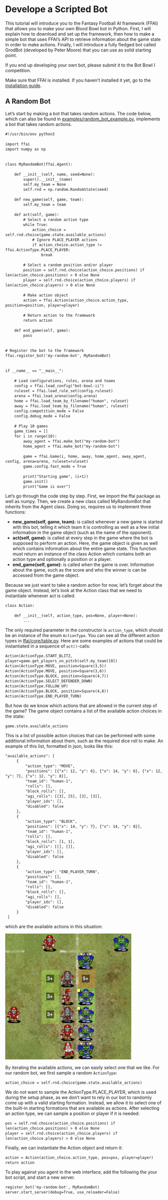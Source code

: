 # Develope a Scripted Bot
This tutorial will introduce you to the Fantasy Football AI framework (FFAI) that allows you to make your own Blood Bowl bot in Python. First, I will explain how to download and set up the framework, then how to make a simple bot that uses FFAI’s API to retrieve information about the game state in order to make actions. Finally, I will introduce a fully fledged bot called GrodBot (developed by Peter Moore) that you can use as solid starting point.

If you end up developing your own bot, please submit it to the Bot Bowl I competition.

Make sure that FFAI is installed. If you haven't installed it yet, go to the [installation guide](installation.md).

## A Random Bot
Let’s start by making a bot that takes random actions. The code below, which can also be found in [examples/random_bot_example.py](../examples/random_bot_example.py), implements a bot that takes random actions.

```
#!/usr/bin/env python3

import ffai
import numpy as np


class MyRandomBot(ffai.Agent):

    def __init__(self, name, seed=None):
        super().__init__(name)
        self.my_team = None
        self.rnd = np.random.RandomState(seed)

    def new_game(self, game, team):
        self.my_team = team

    def act(self, game):
        # Select a random action type
        while True:
            action_choice = self.rnd.choice(game.state.available_actions)
            # Ignore PLACE_PLAYER actions
            if action_choice.action_type != ffai.ActionType.PLACE_PLAYER:
                break

        # Select a random position and/or player
        position = self.rnd.choice(action_choice.positions) if len(action_choice.positions) > 0 else None
        player = self.rnd.choice(action_choice.players) if len(action_choice.players) > 0 else None

        # Make action object
        action = ffai.Action(action_choice.action_type, position=position, player=player)

        # Return action to the framework
        return action

    def end_game(self, game):
        pass


# Register the bot to the framework
ffai.register_bot('my-random-bot', MyRandomBot)


if __name__ == "__main__":

    # Load configurations, rules, arena and teams
    config = ffai.load_config("bot-bowl-ii")
    ruleset = ffai.load_rule_set(config.ruleset)
    arena = ffai.load_arena(config.arena)
    home = ffai.load_team_by_filename("human", ruleset)
    away = ffai.load_team_by_filename("human", ruleset)
    config.competition_mode = False
    config.debug_mode = False

    # Play 10 games
    game_times = []
    for i in range(10):
        away_agent = ffai.make_bot("my-random-bot")
        home_agent = ffai.make_bot("my-random-bot")

        game = ffai.Game(i, home, away, home_agent, away_agent, config, arena=arena, ruleset=ruleset)
        game.config.fast_mode = True

        print("Starting game", (i+1))
        game.init()
        print("Game is over")

```

Let’s go through the code step by step. First, we import the ffai package as well as numpy. Then, we create a new class called MyRandomBot that inherits from the Agent class. Doing so, requires us to implement three functions:

* **new_game(self, game, team):** is called whenever a new game is started with this bot, telling it which team it is controlling as well as a few initial information in the game object (such as the name of the opponent).
* **act(self, game):** is called at every step in the game where the bot is supposed to perform an action. Here, the game object is given as well which contains information about the entire game state. This function must return an instance of the class Action which contains both an action type and optionally a position or a player.
* **end_game(self, game):** is called when the game is over. Information about the game, such as the score and who the winner is can be accessed from the game object.

Because we just want to take a random action for now, let’s forget about the game object. Instead, let’s look at the Action class that we need to instantiate whenever act is called.

```
class Action:

    def __init__(self, action_type, pos=None, player=None):
        ...
```

The only required parameter in the constructor is ```action_type```, which should be an instance of the enum ```ActionType```. You can see all the different action types in [ffai/core/table.py](../ffai/core/table.py). Here are some examples of actions that could be instantiated in a sequence of ```act()```-calls:

```
Action(ActionType.START_BLITZ, player=game.get_players_on_pitch(self.my_team)[0])
Action(ActionType.MOVE, position=Square(3,5))
Action(ActionType.MOVE, position=Square(3,6))
Action(ActionType.BLOCK, position=Square(4,7))
Action(ActionType.SELECT_DEFENDER_DOWN)
Action(ActionType.FOLLOW_UP)
Action(ActionType.BLOCK, position=Square(4,8))
Action(ActionType.END_PLAYER_TURN)
```

But how do we know which actions that are allowed in the current step of the game? The game object contains a list of the available action choices in the state:

```
game.state.available_actions
```

This is a list of possible action choices that can be performed with some additional information about them, such as the required dice roll to make. An example of this list, formatted in json, looks like this:

```
"available_actions": [
     {
         "action_type": "MOVE", 
         "positions": [{"x": 12, "y": 6}, {"x": 14, "y": 6}, {"x": 12, "y": 7}, {"x": 12, "y": 8}], 
         "team_id": "human-1", 
         "rolls": [], 
         "block_rolls": [], 
         "agi_rolls": [[3], [5], [3], [3]], 
         "player_ids": [], 
         "disabled": false
     }, 
     {
         "action_type": "BLOCK", 
         "positions": [{"x": 14, "y": 7}, {"x": 14, "y": 8}], 
         "team_id": "human-1", 
         "rolls": [], 
         "block_rolls": [1, 1], 
         "agi_rolls": [[], []], 
         "player_ids": [], 
         "disabled": false
     }, 
     {
         "action_type": "END_PLAYER_TURN", 
         "positions": [], 
         "team_id": "human-1", 
         "rolls": [], 
         "block_rolls": [], 
         "agi_rolls": [], 
         "player_ids": [], 
         "disabled": false
     }
 ]
```
which are the available actions in this situation:

!["A human lineman has taken a Blitz action and can thus both move and block."](screenshots/block_situation.png?raw=true "Block situation")

By iterating the available actions, we can easily select one that we like. For our random bot, we first sample a random ```ÀctionType```:

```
action_choice = self.rnd.choice(game.state.available_actions)
```

We do not want to sample the ActionType.PLACE_PLAYER, which is used during the setup phase, as we don’t want to rely in our bot to randomly come up with a valid starting formation. Instead, we allow it to select one of the built-in starting formations that are available as actions. After selecting an action type, we can sample a position or player if it is needed:

```
pos = self.rnd.choice(action_choice.positions) if len(action_choice.positions) > 0 else None
player = self.rnd.choice(action_choice.players) if len(action_choice.players) > 0 else None
```

Finally, we can instantiate the Action object and return it:

```
action = Action(action_choice.action_type, pos=pos, player=player)
return action
```

To play against you agent in the web interface, add the following the your bot script, and start a new server.

```
register_bot('my-random-bot', MyRandomBot)
server.start_server(debug=True, use_reloader=False)
```
